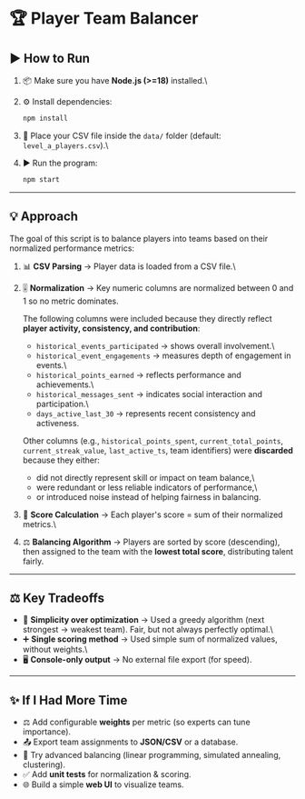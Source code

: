 # 🏆 Player Team Balancer

## ▶️ How to Run

1.  📦 Make sure you have **Node.js (\>=18)** installed.\

2.  ⚙️ Install dependencies:

    ``` bash
    npm install
    ```

3.  📂 Place your CSV file inside the `data/` folder (default:
    `level_a_players.csv`).\

4.  ▶️ Run the program:

    ``` bash
    npm start
    ```

------------------------------------------------------------------------

## 💡 Approach

The goal of this script is to balance players into teams based on their
normalized performance metrics:

1.  📊 **CSV Parsing** → Player data is loaded from a CSV file.\

2.  🎚️ **Normalization** → Key numeric columns are normalized between 0
    and 1 so no metric dominates.

    The following columns were included because they directly reflect
    **player activity, consistency, and contribution**:

    -   `historical_events_participated` → shows overall involvement.\
    -   `historical_event_engagements` → measures depth of engagement in
        events.\
    -   `historical_points_earned` → reflects performance and
        achievements.\
    -   `historical_messages_sent` → indicates social interaction and
        participation.\
    -   `days_active_last_30` → represents recent consistency and
        activeness.

    Other columns (e.g., `historical_points_spent`,
    `current_total_points`, `current_streak_value`, `last_active_ts`,
    team identifiers) were **discarded** because they either:

    -   did not directly represent skill or impact on team balance,\
    -   were redundant or less reliable indicators of performance,\
    -   or introduced noise instead of helping fairness in balancing.

3.  🧮 **Score Calculation** → Each player's score = sum of their
    normalized metrics.\

4.  ⚖️ **Balancing Algorithm** → Players are sorted by score
    (descending), then assigned to the team with the **lowest total
    score**, distributing talent fairly.

------------------------------------------------------------------------

## ⚖️ Key Tradeoffs

-   🏃 **Simplicity over optimization** → Used a greedy algorithm (next
    strongest → weakest team). Fair, but not always perfectly optimal.\
-   ➕ **Single scoring method** → Used simple sum of normalized values,
    without weights.\
-   🖥️ **Console-only output** → No external file export (for speed).

------------------------------------------------------------------------

## ✨ If I Had More Time

-   ⚖️ Add configurable **weights** per metric (so experts can tune importance).  
-   📤 Export team assignments to **JSON/CSV** or a database.  
-   🧠 Try advanced balancing (linear programming, simulated annealing, clustering).  
-   ✅ Add **unit tests** for normalization & scoring.  
-   🌐 Build a simple **web UI** to visualize teams.  
